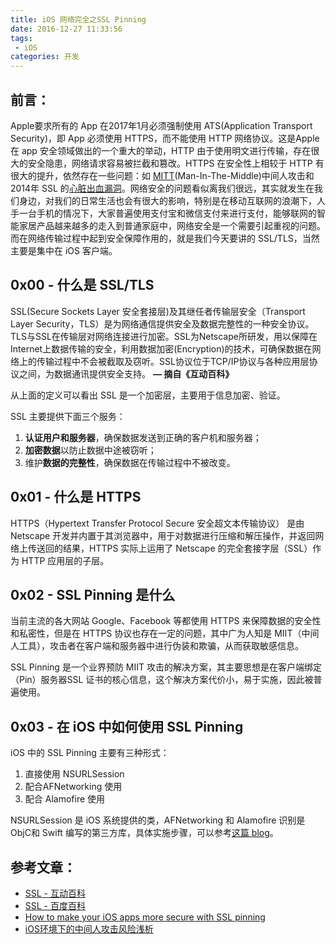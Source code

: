 ```yaml
---
title: iOS 网络完全之SSL Pinning
date: 2016-12-27 11:33:56
tags: 
 - iOS
categories: 开发
---
```


## **前言：**

Apple要求所有的 App 在2017年1月必须强制使用 ATS(Application Transport Security)，即 App 必须使用 HTTPS，而不能使用 HTTP 网络协议。这是Apple 在 app 安全领域做出的一个重大的举动，HTTP 由于使用明文进行传输，存在很大的安全隐患，网络请求容易被拦截和篡改。HTTPS 在安全性上相较于 HTTP 有很大的提升，依然存在一些问题：如 [MITT](http://www.secbox.cn/hacker/7846.html)(Man-In-The-Middle)中间人攻击和2014年 SSL 的[心脏出血漏洞](http://www.ithome.com/html/soft/80224.htm)。网络安全的问题看似离我们很远，其实就发生在我们身边，对我们的日常生活也会有很大的影响，特别是在移动互联网的浪潮下，人手一台手机的情况下，大家普遍使用支付宝和微信支付来进行支付，能够联网的智能家居产品越来越多的走入到普通家庭中，网络安全是一个需要引起重视的问题。而在网络传输过程中起到安全保障作用的，就是我们今天要讲的 SSL/TLS，当然主要是集中在 iOS 客户端。

<!-- more -->

## **0x00 - 什么是 SSL/TLS**

SSL(Secure Sockets Layer 安全套接层)及其继任者传输层安全（Transport Layer Security，TLS）是为网络通信提供安全及数据完整性的一种安全协议。TLS与SSL在传输层对网络连接进行加密。SSL为Netscape所研发，用以保障在Internet上数据传输的安全，利用数据加密(Encryption)的技术，可确保数据在网络上的传输过程中不会被截取及窃听。SSL协议位于TCP/IP协议与各种应用层协议之间，为数据通讯提供安全支持。 **— 摘自《互动百科》**

从上面的定义可以看出 SSL 是一个加密层，主要用于信息加密、验证。

SSL 主要提供下面三个服务：

1. **认证用户和服务器**，确保数据发送到正确的客户机和服务器；
2. **加密数据**以防止数据中途被窃听；
3. 维护**数据的完整性**，确保数据在传输过程中不被改变。

## **0x01 - 什么是 HTTPS**

HTTPS（Hypertext Transfer Protocol Secure 安全超文本传输协议） 是由 Netscape 开发并内置于其浏览器中，用于对数据进行压缩和解压操作，并返回网络上传送回的结果，HTTPS 实际上运用了 Netscape 的完全套接字层（SSL）作为 HTTP 应用层的子层。

## **0x02 - SSL Pinning 是什么**

当前主流的各大网站 Google、Facebook 等都使用 HTTPS 来保障数据的安全性和私密性，但是在 HTTPS 协议也存在一定的问题，其中广为人知是 MIIT（中间人工具），攻击者在客户端和服务器中进行伪装和欺骗，从而获取敏感信息。

SSL Pinning 是一个业界预防 MIIT 攻击的解决方案，其主要思想是在客户端绑定（Pin）服务器SSL 证书的核心信息，这个解决方案代价小，易于实施，因此被普遍使用。

## **0x03 - 在 iOS 中如何使用 SSL Pinning**

iOS 中的 SSL Pinning 主要有三种形式：

1. 直接使用 NSURLSession
2. 配合AFNetworking 使用
3. 配合 Alamofire 使用

NSURLSession 是 iOS 系统提供的类，AFNetworking 和 Alamofire 识别是 ObjC和 Swift 编写的第三方库，具体实施步骤，可以参考[这篇 blog](https://infinum.co/the-capsized-eight/how-to-make-your-ios-apps-more-secure-with-ssl-pinning)。

## **参考文章：**

- [SSL - 互动百科](http://www.baike.com/wiki/ssl&prd=button_doc_entry)
- [SSL - 百度百科](http://baike.baidu.com/item/ssl)
- [How to make your iOS apps more secure with SSL pinning](https://infinum.co/the-capsized-eight/how-to-make-your-ios-apps-more-secure-with-ssl-pinning)
- [iOS环境下的中间人攻击风险浅析](http://www.secbox.cn/hacker/7846.html)